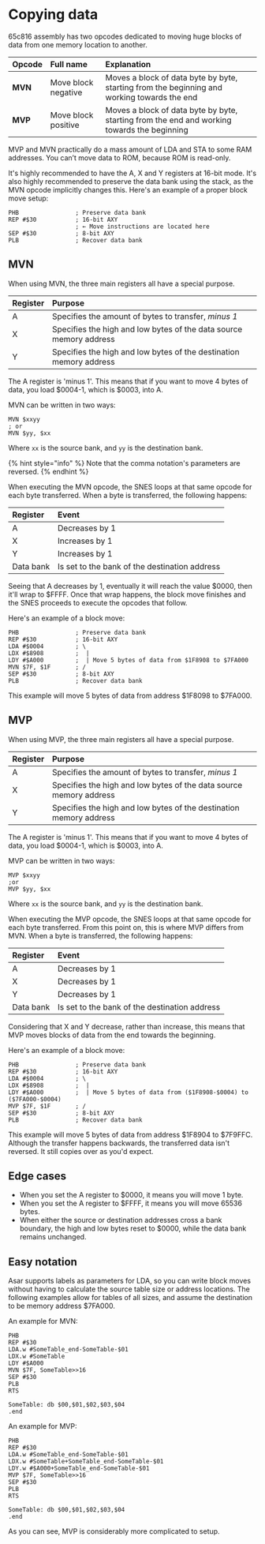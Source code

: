 # Copying data

65c816 assembly has two opcodes dedicated to moving huge blocks of data from one memory location to another.

| Opcode | Full name | Explanation |
| :--- | :--- | :--- |
| **MVN** | Move block negative | Moves a block of data byte by byte, starting from the beginning and working towards the end |
| **MVP** | Move block positive | Moves a block of data byte by byte, starting from the end and working towards the beginning |

MVP and MVN practically do a mass amount of LDA and STA to some RAM addresses. You can’t move data to ROM, because ROM is read-only.

It's highly recommended to have the A, X and Y registers at 16-bit mode. It's also highly recommended to preserve the data bank using the stack, as the MVN opcode implicitly changes this. Here's an example of a proper block move setup:

```text
PHB                ; Preserve data bank
REP #$30           ; 16-bit AXY
                   ; ← Move instructions are located here
SEP #$30           ; 8-bit AXY
PLB                ; Recover data bank
```

## MVN

When using MVN, the three main registers all have a special purpose.

| Register | Purpose |
| :--- | :--- |
| A | Specifies the amount of bytes to transfer, _minus 1_ |
| X | Specifies the high and low bytes of the data source memory address |
| Y | Specifies the high and low bytes of the destination memory address |

The A register is 'minus 1'. This means that if you want to move 4 bytes of data, you load $0004-1, which is $0003, into A.

MVN can be written in two ways:

```text
MVN $xxyy
; or
MVN $yy, $xx
```

Where `xx` is the source bank, and `yy` is the destination bank.

{% hint style="info" %}
Note that the comma notation's parameters are reversed.
{% endhint %}

When executing the MVN opcode, the SNES loops at that same opcode for each byte transferred. When a byte is transferred, the following happens:

| Register | Event |
| :--- | :--- |
| A | Decreases by 1 |
| X | Increases by 1 |
| Y | Increases by 1 |
| Data bank | Is set to the bank of the destination address |

Seeing that A decreases by 1, eventually it will reach the value $0000, then it'll wrap to $FFFF. Once that wrap happens, the block move finishes and the SNES proceeds to execute the opcodes that follow.

Here's an example of a block move:

```text
PHB                ; Preserve data bank
REP #$30           ; 16-bit AXY
LDA #$0004         ; \
LDX #$8908         ;  |
LDY #$A000         ;  | Move 5 bytes of data from $1F8908 to $7FA000
MVN $7F, $1F       ; /
SEP #$30           ; 8-bit AXY
PLB                ; Recover data bank
```

This example will move 5 bytes of data from address $1F8098 to $7FA000.

## MVP

When using MVP, the three main registers all have a special purpose.

| Register | Purpose |
| :--- | :--- |
| A | Specifies the amount of bytes to transfer, _minus 1_ |
| X | Specifies the high and low bytes of the data source memory address |
| Y | Specifies the high and low bytes of the destination memory address |

The A register is 'minus 1'. This means that if you want to move 4 bytes of data, you load $0004-1, which is $0003, into A.

MVP can be written in two ways:

```text
MVP $xxyy
;or
MVP $yy, $xx
```

Where `xx` is the source bank, and `yy` is the destination bank.

When executing the MVP opcode, the SNES loops at that same opcode for each byte transferred. From this point on, this is where MVP differs from MVN. When a byte is transferred, the following happens:

| Register | Event |
| :--- | :--- |
| A | Decreases by 1 |
| X | Decreases by 1 |
| Y | Decreases by 1 |
| Data bank | Is set to the bank of the destination address |

Considering that X and Y decrease, rather than increase, this means that MVP moves blocks of data from the end towards the beginning.

Here's an example of a block move:

```text
PHB                ; Preserve data bank
REP #$30           ; 16-bit AXY
LDA #$0004         ; \
LDX #$8908         ;  |
LDY #$A000         ;  | Move 5 bytes of data from ($1F8908-$0004) to ($7FA000-$0004)
MVP $7F, $1F       ; /
SEP #$30           ; 8-bit AXY
PLB                ; Recover data bank
```

This example will move 5 bytes of data from address $1F8904 to $7F9FFC. Although the transfer happens backwards, the transferred data isn't reversed. It still copies over as you'd expect.

## Edge cases

* When you set the A register to $0000, it means you will move 1 byte.
* When you set the A register to $FFFF, it means you will move 65536 bytes.
* When either the source or destination addresses cross a bank boundary, the high and low bytes reset to $0000, while the data bank remains unchanged.

## Easy notation

Asar supports labels as parameters for LDA, so you can write block moves without having to calculate the source table size or address locations. The following examples allow for tables of all sizes, and assume the destination to be memory address $7FA000.

An example for MVN:

```text
PHB
REP #$30
LDA.w #SomeTable_end-SomeTable-$01
LDX.w #SomeTable
LDY #$A000
MVN $7F, SomeTable>>16
SEP #$30
PLB
RTS

SomeTable: db $00,$01,$02,$03,$04
.end
```

An example for MVP:

```text
PHB
REP #$30
LDA.w #SomeTable_end-SomeTable-$01
LDX.w #SomeTable+SomeTable_end-SomeTable-$01
LDY.w #$A000+SomeTable_end-SomeTable-$01
MVP $7F, SomeTable>>16
SEP #$30
PLB
RTS

SomeTable: db $00,$01,$02,$03,$04
.end
```

As you can see, MVP is considerably more complicated to setup.

